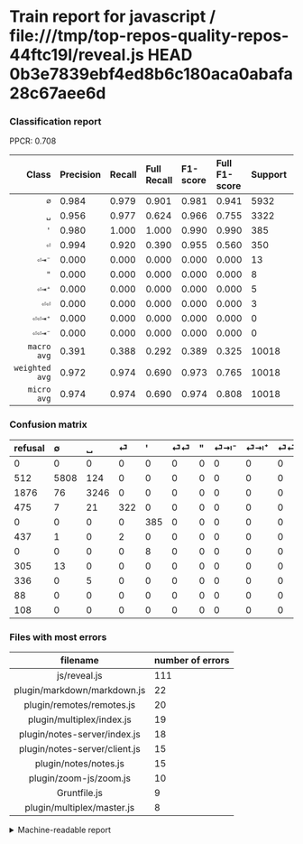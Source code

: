 # Train report for javascript / file:///tmp/top-repos-quality-repos-44ftc19l/reveal.js HEAD 0b3e7839ebf4ed8b6c180aca0abafa28c67aee6d

### Classification report

PPCR: 0.708

| Class | Precision | Recall | Full Recall | F1-score | Full F1-score | Support | Full Support | PPCR |
|------:|:----------|:-------|:------------|:---------|:---------|:--------|:-------------|:-----|
| `∅` | 0.984| 0.979| 0.901| 0.981| 0.941| 5932| 6444| 0.921 |
| `␣` | 0.956| 0.977| 0.624| 0.966| 0.755| 3322| 5198| 0.639 |
| `'` | 0.980| 1.000| 1.000| 0.990| 0.990| 385| 385| 1.000 |
| `⏎` | 0.994| 0.920| 0.390| 0.955| 0.560| 350| 825| 0.424 |
| `⏎⇥⁻` | 0.000| 0.000| 0.000| 0.000| 0.000| 13| 318| 0.041 |
| `"` | 0.000| 0.000| 0.000| 0.000| 0.000| 8| 8| 1.000 |
| `⏎⇥⁺` | 0.000| 0.000| 0.000| 0.000| 0.000| 5| 341| 0.015 |
| `⏎⏎` | 0.000| 0.000| 0.000| 0.000| 0.000| 3| 440| 0.007 |
| `⏎⏎⇥⁺` | 0.000| 0.000| 0.000| 0.000| 0.000| 0| 88| 0.000 |
| `⏎⏎⇥⁻` | 0.000| 0.000| 0.000| 0.000| 0.000| 0| 108| 0.000 |
| `macro avg` | 0.391| 0.388| 0.292| 0.389| 0.325| 10018| 14155| 0.708 |
| `weighted avg` | 0.972| 0.974| 0.690| 0.973| 0.765| 10018| 14155| 0.708 |
| `micro avg` | 0.974| 0.974| 0.690| 0.974| 0.808| 10018| 14155| 0.708 |

### Confusion matrix

|refusal|  ∅| ␣| ⏎| '| ⏎⏎| "| ⏎⇥⁻| ⏎⇥⁺| ⏎⏎⇥⁺| ⏎⏎⇥⁻| 
|:---|:---|:---|:---|:---|:---|:---|:---|:---|:---|:---|
|0 |0 |0 |0 |0 |0 |0 |0 |0 |0 |0 |
|512 |5808 |124 |0 |0 |0 |0 |0 |0 |0 |0 |
|1876 |76 |3246 |0 |0 |0 |0 |0 |0 |0 |0 |
|475 |7 |21 |322 |0 |0 |0 |0 |0 |0 |0 |
|0 |0 |0 |0 |385 |0 |0 |0 |0 |0 |0 |
|437 |1 |0 |2 |0 |0 |0 |0 |0 |0 |0 |
|0 |0 |0 |0 |8 |0 |0 |0 |0 |0 |0 |
|305 |13 |0 |0 |0 |0 |0 |0 |0 |0 |0 |
|336 |0 |5 |0 |0 |0 |0 |0 |0 |0 |0 |
|88 |0 |0 |0 |0 |0 |0 |0 |0 |0 |0 |
|108 |0 |0 |0 |0 |0 |0 |0 |0 |0 |0 |

### Files with most errors

| filename | number of errors|
|:----:|:-----|
| js/reveal.js | 111 |
| plugin/markdown/markdown.js | 22 |
| plugin/remotes/remotes.js | 20 |
| plugin/multiplex/index.js | 19 |
| plugin/notes-server/index.js | 18 |
| plugin/notes-server/client.js | 15 |
| plugin/notes/notes.js | 15 |
| plugin/zoom-js/zoom.js | 10 |
| Gruntfile.js | 9 |
| plugin/multiplex/master.js | 8 |

<details>
    <summary>Machine-readable report</summary>
```json
{
  "cl_report": {"\"": {"f1-score": 0.0, "precision": 0.0, "recall": 0.0, "support": 8}, "\u0027": {"f1-score": 0.9897172236503856, "precision": 0.9796437659033079, "recall": 1.0, "support": 385}, "macro avg": {"f1-score": 0.3892895602137343, "precision": 0.3912874558104109, "recall": 0.38762186416959943, "support": 10018}, "micro avg": {"f1-score": 0.9743461768816131, "precision": 0.9743461768816131, "recall": 0.9743461768816131, "support": 10018}, "weighted avg": {"f1-score": 0.9729442167217784, "precision": 0.9717336179720255, "recall": 0.9743461768816131, "support": 10018}, "\u2205": {"f1-score": 0.9813297288164229, "precision": 0.9835732430143945, "recall": 0.9790964261631827, "support": 5932}, "\u23ce": {"f1-score": 0.9554896142433236, "precision": 0.9938271604938271, "recall": 0.92, "support": 350}, "\u23ce\u21e5\u207a": {"f1-score": 0.0, "precision": 0.0, "recall": 0.0, "support": 5}, "\u23ce\u21e5\u207b": {"f1-score": 0.0, "precision": 0.0, "recall": 0.0, "support": 13}, "\u23ce\u23ce": {"f1-score": 0.0, "precision": 0.0, "recall": 0.0, "support": 3}, "\u23ce\u23ce\u21e5\u207a": {"f1-score": 0.0, "precision": 0.0, "recall": 0.0, "support": 0}, "\u23ce\u23ce\u21e5\u207b": {"f1-score": 0.0, "precision": 0.0, "recall": 0.0, "support": 0}, "\u2423": {"f1-score": 0.9663590354272105, "precision": 0.9558303886925795, "recall": 0.9771222155328115, "support": 3322}},
  "cl_report_full": {"\"": {"f1-score": 0.0, "precision": 0.0, "recall": 0.0, "support": 8}, "\u0027": {"f1-score": 0.9897172236503856, "precision": 0.9796437659033079, "recall": 1.0, "support": 385}, "macro avg": {"f1-score": 0.3246258322710197, "precision": 0.3912874558104109, "recall": 0.2916077518843602, "support": 14155}, "micro avg": {"f1-score": 0.8075952508997642, "precision": 0.9743461768816131, "recall": 0.689579653832568, "support": 14155}, "weighted avg": {"f1-score": 0.765211698111354, "precision": 0.8833361070779914, "recall": 0.689579653832568, "support": 14155}, "\u2205": {"f1-score": 0.9406429670418658, "precision": 0.9835732430143945, "recall": 0.9013035381750466, "support": 6444}, "\u23ce": {"f1-score": 0.5604873803307223, "precision": 0.9938271604938271, "recall": 0.3903030303030303, "support": 825}, "\u23ce\u21e5\u207a": {"f1-score": 0.0, "precision": 0.0, "recall": 0.0, "support": 341}, "\u23ce\u21e5\u207b": {"f1-score": 0.0, "precision": 0.0, "recall": 0.0, "support": 318}, "\u23ce\u23ce": {"f1-score": 0.0, "precision": 0.0, "recall": 0.0, "support": 440}, "\u23ce\u23ce\u21e5\u207a": {"f1-score": 0.0, "precision": 0.0, "recall": 0.0, "support": 88}, "\u23ce\u23ce\u21e5\u207b": {"f1-score": 0.0, "precision": 0.0, "recall": 0.0, "support": 108}, "\u2423": {"f1-score": 0.7554107516872237, "precision": 0.9558303886925795, "recall": 0.6244709503655252, "support": 5198}},
  "ppcr": 0.7077357824090428
}
```
</details>
